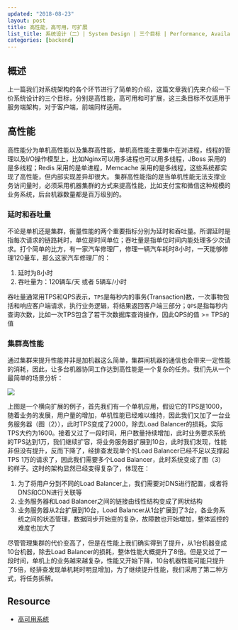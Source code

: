 ```yaml
---
updated: "2018-08-23"
layout: post
title: 高性能，高可用，可扩展
list_title: 系统设计（二）| System Design | 三个目标 | Performance, Availability and Scalibilty
categories: [backend]
---
```


## 概述

上一篇我们对系统架构的各个环节进行了简单的介绍，这篇文章我们先来介绍一下价系统设计的三个目标，分别是高性能，高可用和可扩展，这三条目标不仅适用于服务端架构，对于客户端，前端同样适用。

## 高性能

高性能分为单机高性能以及集群高性能，单机高性能主要集中在对进程，线程的管理以及I/O操作模型上，比如Nginx可以用多进程也可以用多线程，JBoss 采用的是多线程；Redis 采用的是单进程，Memcache 采用的是多线程，这些系统都实现了高性能，但内部实现差异却很大。 集群高性能指的是当单机性能无法支撑业务访问量时，必须采用机器集群的方式来提高性能，比如支付宝和微信这种规模的业务系统，后台机器数量都是百万级别的。

### 延时和吞吐量

不论是单机还是集群，衡量性能的两个重要指标分别为延时和吞吐量。所谓延时是指每次请求的链路耗时，单位是时间单位；吞吐量是指单位时间内能处理多少次请求。打个简单的比方，有一家汽车修理厂，修理一辆汽车耗时8小时，一天能够修理120量车，那么这家汽车修理厂的：

1. 延时为8小时
2. 吞吐量为：120辆车/天 或者 5辆车/小时

吞吐量通常用TPS和QPS表示，`TPS`是每秒内的事务(Transaction)数，一次事物包括和响应客户端请求，执行业务逻辑，将结果返回客户端三部分；`QPS`是指每秒内查询次数，比如一次TPS包含了若干次数据库查询操作，因此QPS的值 >= TPS的值

### 集群高性能

通过集群来提升性能并非是加机器这么简单，集群间机器的通信也会带来一定性能的消耗，因此，让多台机器协同工作达到高性能是一个复杂的任务。我们先从一个最简单的场景分析：

<img src="{{site.baseurl}}/assets/images/2016/05/sd-2-1.png">

上图是一个横向扩展的例子，首先我们有一个单机应用，假设它的TPS是1000，随着业务的发展，用户量的增加，单机性能已经难以维持，因此我们又加了一台业务服务器（图（2）），此时TPS变成了2000，除去Load Balancer的损耗，实际TPS大约为1600。接着又过了一段时间，用户数量持续增加，此时业务要求系统的TPS达到1万，我们继续扩容，将业务服务器扩展到10台，此时我们发现，性能非但没有提升，反而下降了，经排查发现单个的Load Balancer已经不足以支撑起TPS 1万的请求了，因此我们需要多个Load Balancer，此时系统变成了图（3）的样子。这时的架构显然已经变得复杂了，体现在：

1. 为了将用户分到不同的Load Balancer上，我们需要对DNS进行配置，或者将DNS和CDN进行关联等
2. 业务服务器和Load Balancer之间的链接由线性结构变成了网状结构
3. 业务服务器从2台扩展到10台，Load Balancer从1台扩展到了3台，各业务系统之间的状态管理，数据同步开始变的复杂，故障数也开始增加，整体监控的难度也加大了

尽管管理集群的代价变高了，但是在性能上我们确实得到了提升，从1台机器变成10台机器，除去Load Balancer的损耗，整体性能大概提升了8倍。但是又过了一段时间，单机上的业务越来越复杂，性能又开始下降，10台机器性能可能只提升了5倍，经排查发现单机耗时明显增加，为了继续提升性能，我们采用了第二种方式，将任务拆解。






## Resource

- [高可用系统](https://coolshell.cn/articles/17459.html)